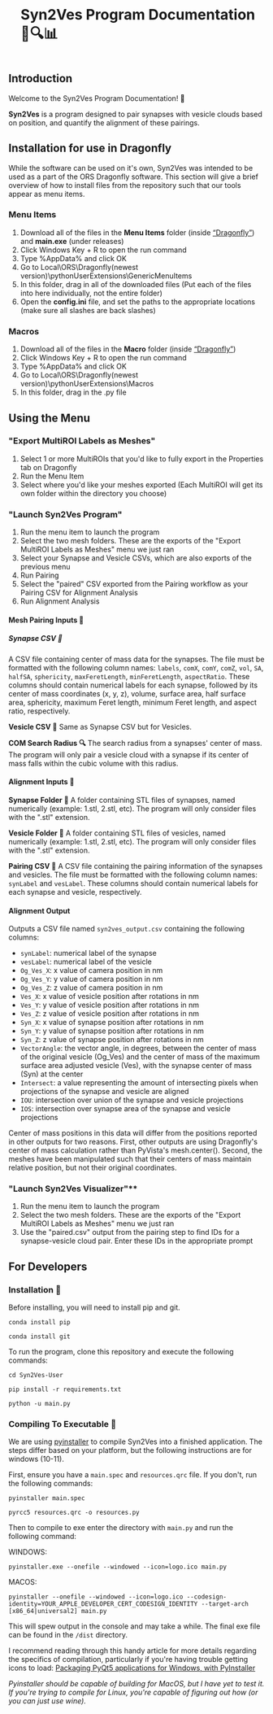 <div id="user-content-toc">
  <ul>
    <summary><h1 style="display: inline-block;">Syn2Ves Program Documentation 🧠🔍📊</h1></summary>
  </ul>
</div>

## Introduction

Welcome to the Syn2Ves Program Documentation! 🎉

**Syn2Ves** is a program designed to pair synapses with vesicle clouds based on position, and quantify the alignment of these pairings.


## Installation for use in Dragonfly

While the software can be used on it's own, Syn2Ves was intended to be used as a part of the ORS Dragonfly software. This section will give a brief overview of how to install files from the repository such that our tools appear as menu items.

### Menu Items

1)  Download all of the files in the **Menu Items** folder (inside [“Dragonfly”](/Dragonfly)) and **main.exe** (under releases) 
2)  Click Windows Key + R to open the run command
3)	Type %AppData% and click OK
4)	Go to Local\ORS\Dragonfly(newest version)\pythonUserExtensions\GenericMenuItems
5)	In this folder, drag in all of the downloaded files (Put each of the files into here individually, not the entire folder)
6)	Open the **config.ini** file, and set the paths to the appropriate locations (make sure all slashes are back slashes)

### Macros

1)  Download all of the files in the **Macro** folder (inside [“Dragonfly”](/Dragonfly)) 
2)  Click Windows Key + R to open the run command
3)	Type %AppData% and click OK
4)	Go to Local\ORS\Dragonfly(newest version)\pythonUserExtensions\Macros
5)	In this folder, drag in the .py file

## Using the Menu

### "Export MultiROI Labels as Meshes"

1) Select 1 or more MultiROIs that you'd like to fully export in the Properties tab on Dragonfly
2) Run the Menu Item
3) Select where you'd like your meshes exported (Each MultiROI will get its own folder within the directory you choose)

### "Launch Syn2Ves Program"

1) Run the menu item to launch the program
2) Select the two mesh folders. These are the exports of the "Export MultiROI Labels as Meshes" menu we just ran
3) Select your Synapse and Vesicle CSVs, which are also exports of the previous menu
4) Run Pairing
5) Select the "paired" CSV exported from the Pairing workflow as your Pairing CSV for Alignment Analysis
6) Run Alignment Analysis

#### Mesh Pairing Inputs 📂

##### Synapse CSV 🔬
A CSV file containing center of mass data for the synapses. The file must be formatted with the following column names: `labels`, `comX`, `comY`, `comZ`, `vol`, `SA`, `halfSA`, `sphericity`, `maxFeretLength`, `minFeretLength`, `aspectRatio`. These columns should contain numerical labels for each synapse, followed by its center of mass coordinates (x, y, z), volume, surface area, half surface area, sphericity, maximum Feret length, minimum Feret length, and aspect ratio, respectively. 

**Vesicle CSV 🔬**
Same as Synapse CSV but for Vesicles.

**COM Search Radius 🔍**
The search radius from a synapses' center of mass. The program will only pair a vesicle cloud with a synapse if its center of mass falls within the cubic volume with this radius.

#### Alignment Inputs 📂

**Synapse Folder 🧠**
A folder containing STL files of synapses, named numerically (example: 1.stl, 2.stl, etc). The program will only consider files with the ".stl" extension.

**Vesicle Folder 🧠**
A folder containing STL files of vesicles, named numerically (example: 1.stl, 2.stl, etc). The program will only consider files with the ".stl" extension.

**Pairing CSV 🧩**
A CSV file containing the pairing information of the synapses and vesicles. The file must be formatted with the following column names: `synLabel` and `vesLabel`. These columns should contain numerical labels for each synapse and vesicle, respectively. 

#### Alignment Output

Outputs a CSV file named `syn2ves_output.csv` containing the following columns:

- `synLabel`: numerical label of the synapse
- `vesLabel`: numerical label of the vesicle
- `Og_Ves_X`: x value of camera position in nm
- `Og_Ves_Y`: y value of camera position in nm
- `Og_Ves_Z`: z value of camera position in nm
- `Ves_X`: x value of vesicle position after rotations in nm
- `Ves_Y`: y value of vesicle position after rotations in nm
- `Ves_Z`: z value of vesicle position after rotations in nm
- `Syn_X`: x value of synapse position after rotations in nm
- `Syn_Y`: y value of synapse position after rotations in nm
- `Syn_Z`: z value of synapse position after rotations in nm
- `VectorAngle`: the vector angle, in degrees, between the center of mass of the original vesicle (Og_Ves) and the center of mass of the maximum surface area adjusted vesicle (Ves), with the synapse center of mass (Syn) at the center
- `Intersect`: a value representing the amount of intersecting pixels when projections of the synapse and vesicle are aligned
- `IOU`: intersection over union of the synapse and vesicle projections
- `IOS`: intersection over synapse area of the synapse and vesicle projections

Center of mass positions in this data will differ from the positions reported in other outputs for two reasons. First, other outputs are using Dragonfly's center of mass calculation rather than PyVista's mesh.center(). Second, the meshes have been manipulated such that their centers of mass maintain relative position, but not their original coordinates. 

### "Launch Syn2Ves Visualizer"**

1) Run the menu item to launch the program
2) Select the two mesh folders. These are the exports of the "Export MultiROI Labels as Meshes" menu we just ran
3) Use the "paired.csv" output from the pairing step to find IDs for a synapse-vesicle cloud pair. Enter these IDs in the appropriate prompt

## For Developers

### Installation 🚀

Before installing, you will need to install pip and git. 

```
conda install pip

conda install git
```

To run the program, clone this repository and execute the following commands:

```
cd Syn2Ves-User

pip install -r requirements.txt

python -u main.py
```

### Compiling To Executable 🚀

We are using [pyinstaller](https://www.pyinstaller.org/#) to compile Syn2Ves into a finished application. The steps differ based on your platform, but the following instructions are for windows (10-11).

First, ensure you have a `main.spec` and `resources.qrc` file. If you don't, run the following commands:

```
pyinstaller main.spec

pyrcc5 resources.qrc -o resources.py
```

Then to compile to exe enter the directory with `main.py` and run the following command:

WINDOWS:
```
pyinstaller.exe --onefile --windowed --icon=logo.ico main.py
```

MACOS:
```
pyinstaller --onefile --windowed --icon=logo.ico --codesign-identity=YOUR_APPLE_DEVELOPER_CERT_CODESIGN_IDENTITY --target-arch [x86_64|universal2] main.py
```

This will spew output in the console and may take a while. The final exe file can be found in the `/dist` directory.

I recommend reading through this handy article for more details regarding the specifics of compilation, particularly if you're having trouble getting icons to load: [Packaging PyQt5 applications for Windows, with PyInstaller](https://www.pythonguis.com/tutorials/packaging-pyqt5-pyside2-applications-windows-pyinstaller/)

*Pyinstaller should be capable of building for MacOS, but I have yet to test it. If you're trying to compile for Linux, you're capable of figuring out how (or you can just use wine).*
